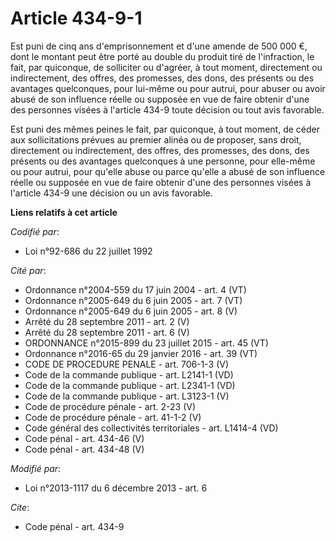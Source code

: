 # Article 434-9-1

Est puni de cinq ans d'emprisonnement et d'une amende de 500 000 €, dont le montant peut être porté au double du produit tiré
de l'infraction, le fait, par quiconque, de solliciter ou d'agréer, à tout moment, directement ou indirectement, des offres,
des promesses, des dons, des présents ou des avantages quelconques, pour lui-même ou pour autrui, pour abuser ou avoir abusé
de son influence réelle ou supposée en vue de faire obtenir d'une des personnes visées à l'article 434-9 toute décision ou
tout avis favorable. 

Est puni des mêmes peines le fait, par quiconque, à tout moment, de céder aux sollicitations prévues au premier alinéa ou de
proposer, sans droit, directement ou indirectement, des offres, des promesses, des dons, des présents ou des avantages
quelconques à une personne, pour elle-même ou pour autrui, pour qu'elle abuse ou parce qu'elle a abusé de son influence
réelle ou supposée en vue de faire obtenir d'une des personnes visées à l'article 434-9 une décision ou un avis favorable.

**Liens relatifs à cet article**

_Codifié par_:

  - Loi n°92-686 du 22 juillet 1992

_Cité par_:

  - Ordonnance n°2004-559 du 17 juin 2004 - art. 4 (VT)
  - Ordonnance n°2005-649 du 6 juin 2005 - art. 7 (VT)
  - Ordonnance n°2005-649 du 6 juin 2005 - art. 8 (V)
  - Arrêté du 28 septembre 2011 - art. 2 (V)
  - Arrêté du 28 septembre 2011 - art. 6 (V)
  - ORDONNANCE n°2015-899 du 23 juillet 2015 - art. 45 (VT)
  - Ordonnance n°2016-65 du 29 janvier 2016 - art. 39 (VT)
  - CODE DE PROCEDURE PENALE - art. 706-1-3 (V)
  - Code de la commande publique - art. L2141-1 (VD)
  - Code de la commande publique - art. L2341-1 (VD)
  - Code de la commande publique - art. L3123-1 (V)
  - Code de procédure pénale - art. 2-23 (V)
  - Code de procédure pénale - art. 41-1-2 (V)
  - Code général des collectivités territoriales - art. L1414-4 (VD)
  - Code pénal - art. 434-46 (V)
  - Code pénal - art. 434-48 (V)

_Modifié par_:

  - Loi n°2013-1117 du 6 décembre 2013 - art. 6

_Cite_:

  - Code pénal - art. 434-9
